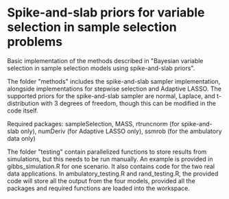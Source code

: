 # Spike-and-slab priors for variable selection in sample selection problems
Basic implementation of the methods described in "Bayesian variable selection in sample selection models using spike-and-slab priors".

The folder "methods" includes the spike-and-slab sampler implementation, alongside implementations for stepwise selection and Adaptive LASSO. The supported priors for the spike-and-slab sampler are normal, Laplace, and t-distribution with 3 degrees of freedom, though this can be modified in the code itself.

Required packages: sampleSelection, MASS, rtruncnorm (for spike-and-slab only), numDeriv (for Adaptive LASSO only), ssmrob (for the ambulatory data only)

The folder "testing" contain parallelized functions to store results from simulations, but this needs to be run manually. An example is provided in gibbs_simulation.R for one scenario. It also contains code for the two real data applications.
In ambulatory_testing.R and rand_testing.R, the provided code will store all the output from the four models, provided all the packages and required functions are loaded into the workspace.

